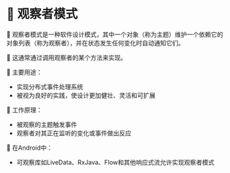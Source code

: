 # 👀 观察者模式

🔹 观察者模式是一种软件设计模式，其中一个对象（称为主题）维护一个依赖它的对象列表（称为观察者），并在状态发生任何变化时自动通知它们。

🔄 这通常通过调用观察者的某个方法来实现。

🌟 主要用途：
- 实现分布式事件处理系统
- 被视为良好的实践，使设计更加健壮、灵活和可扩展

📡 工作原理：
- 被观察的主题触发事件
- 观察者对其正在监听的变化或事件做出反应

🤖 在Android中：
- 可观察库如LiveData、RxJava、Flow和其他响应式流允许实现观察者模式